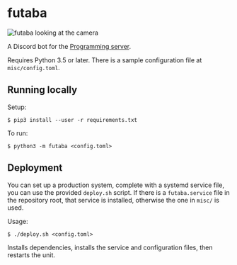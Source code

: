 # futaba
![futaba looking at the camera](https://cdn.discordapp.com/avatars/130012001236811776/855aec7be21b28afda86e1a2d4f7cc7e.png)

A Discord bot for the [Programming server](https://discord.gg/010z0Kw1A9ql5c1Qe).

Requires Python 3.5 or later. There is a sample configuration file at `misc/config.toml`.

## Running locally
Setup:
```
$ pip3 install --user -r requirements.txt
```

To run:
```
$ python3 -m futaba <config.toml>
```

## Deployment
You can set up a production system, complete with a systemd service file, you can use the provided
`deploy.sh` script. If there is a `futaba.service` file in the repository root, that service is installed, otherwise the one in `misc/` is used.

Usage:
```
$ ./deploy.sh <config.toml>
```

Installs dependencies, installs the service and configuration files, then restarts the unit.

